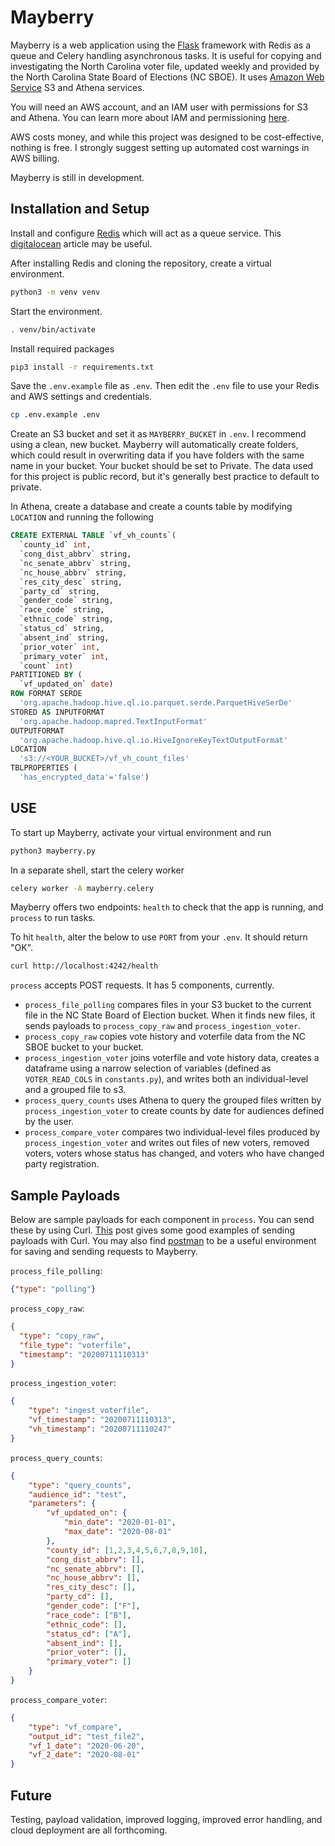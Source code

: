 # Mayberry

Mayberry is a web application using the [Flask](https://flask.palletsprojects.com/en/1.1.x/) framework with Redis as a queue and Celery handling asynchronous tasks. It is useful for copying and investigating the North Carolina voter file, updated weekly and provided by the North Carolina State Board of Elections (NC SBOE).
It uses [Amazon Web Service](https://aws.amazon.com/) S3 and Athena services.

You will need an AWS account, and an IAM user with permissions for S3 and Athena. You can learn more about IAM and permissioning [here](https://aws.amazon.com/iam/).

AWS costs money, and while this project was designed to be cost-effective, nothing is free. I strongly suggest setting up automated cost warnings in AWS billing.

Mayberry is still in development.

## Installation and Setup

Install  and configure [Redis](https://redis.io/) which will act as a queue service.
This [digitalocean](https://www.digitalocean.com/community/tutorials/how-to-install-and-secure-redis-on-ubuntu-18-04) article may be useful.

After installing Redis and cloning the repository, create a virtual environment.
```bash
python3 -m venv venv
```

Start the environment.
```bash
. venv/bin/activate
```

Install required packages
```bash
pip3 install -r requirements.txt
```

Save the `.env.example` file as `.env`. Then edit the `.env` file to use your Redis and AWS settings and credentials.
```bash
cp .env.example .env
```

Create an S3 bucket and set it as `MAYBERRY_BUCKET` in `.env`. I recommend using a clean, new bucket. Mayberry will automatically create folders, which could result in overwriting data if you have folders with the same name in your bucket. Your bucket should be set to Private. The data used for this project is public record, but it's generally best practice to default to private.

In Athena, create a database and create a counts table by modifying `LOCATION` and running the following
```SQL
CREATE EXTERNAL TABLE `vf_vh_counts`(
  `county_id` int,
  `cong_dist_abbrv` string,
  `nc_senate_abbrv` string,
  `nc_house_abbrv` string,
  `res_city_desc` string,
  `party_cd` string,
  `gender_code` string,
  `race_code` string,
  `ethnic_code` string,
  `status_cd` string,
  `absent_ind` string,
  `prior_voter` int,
  `primary_voter` int,
  `count` int)
PARTITIONED BY (
  `vf_updated_on` date)
ROW FORMAT SERDE
  'org.apache.hadoop.hive.ql.io.parquet.serde.ParquetHiveSerDe'
STORED AS INPUTFORMAT
  'org.apache.hadoop.mapred.TextInputFormat'
OUTPUTFORMAT
  'org.apache.hadoop.hive.ql.io.HiveIgnoreKeyTextOutputFormat'
LOCATION
  's3://<YOUR_BUCKET>/vf_vh_count_files'
TBLPROPERTIES (
  'has_encrypted_data'='false')
```

## USE
To start up Mayberry, activate your virtual environment and run
```bash
python3 mayberry.py
```

In a separate shell, start the celery worker
```bash
celery worker -A mayberry.celery
```

Mayberry offers two endpoints:
`health` to check that the app is running, and
`process` to run tasks.

To hit `health`, alter the below to use `PORT` from your `.env`. It should return "OK".
```bash
curl http://localhost:4242/health
```

`process` accepts POST requests. It has 5 components, currently.
- `process_file_polling` compares files in your S3 bucket to the current file in the NC State Board of Election bucket. When it finds new files, it sends payloads to `process_copy_raw` and `process_ingestion_voter`.
- `process_copy_raw` copies vote history and voterfile data from the NC SBOE bucket to your bucket.
- `process_ingestion_voter` joins voterfile and vote history data, creates a dataframe using a narrow selection of variables (defined as `VOTER_READ_COLS` in `constants.py`), and writes both an individual-level and a grouped file to s3.
- `process_query_counts` uses Athena to query the grouped files written by `process_ingestion_voter` to create counts by date for audiences defined by the user.
- `process_compare_voter` compares two individual-level files produced by `process_ingestion_voter` and writes out files of new voters, removed voters, voters whose status has changed, and voters who have changed party registration.

## Sample Payloads
Below are sample payloads for each component in `process`. You can send these by using Curl. [This](https://www.educative.io/edpresso/how-to-perform-a-post-request-using-curl) post gives some good examples of sending payloads with Curl. You may also find [postman](https://www.postman.com/) to be a useful environment for saving and sending requests to Mayberry.

`process_file_polling`:
```json
{"type": "polling"}
```
`process_copy_raw`:
```json
{
  "type": "copy_raw",
  "file_type": "voterfile",
  "timestamp": "20200711110313"
}
```
`process_ingestion_voter`:
```json
{
    "type": "ingest_voterfile",
    "vf_timestamp": "20200711110313",
    "vh_timestamp": "20200711110247"
}
```
`process_query_counts`:
```json
{
    "type": "query_counts",
    "audience_id": "test",
    "parameters": {
        "vf_updated_on": {
            "min_date": "2020-01-01",
            "max_date": "2020-08-01"
        },
        "county_id": [1,2,3,4,5,6,7,8,9,10],
        "cong_dist_abbrv": [],
        "nc_senate_abbrv": [],
        "nc_house_abbrv": [],
        "res_city_desc": [],
        "party_cd": [],
        "gender_code": ["F"],
        "race_code": ["B"],
        "ethnic_code": [],
        "status_cd": ["A"],
        "absent_ind": [],
        "prior_voter": [],
        "primary_voter": []
    }
}
```
`process_compare_voter`:
```json
{
    "type": "vf_compare",
    "output_id": "test_file2",
    "vf_1_date": "2020-06-20",
    "vf_2_date": "2020-08-01"
}
```

## Future
Testing, payload validation, improved logging, improved error handling, and cloud deployment are all forthcoming.
